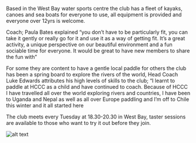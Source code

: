 Based in the West Bay water sports centre the club has a fleet of kayaks, canoes and sea boats for everyone to use, all equipment is provided and everyone over 12yrs is welcome.

Coach; Paula Bates explained “you don’t have to be particularly fit, you can take it gently or really go for it and use it as a way of getting fit. It’s a great activity, a unique perspective on our beautiful environment and a fun sociable time for everyone. It would be great to have new members to share the fun with”

For some they are content to have a gentle local paddle for others the club has been a spring board to explore the rivers of the world, Head Coach Luke Edwards attributes his high levels of skills to the club; “I learnt to paddle at HCCC as a child and have continued to coach. Because of HCCC I have travelled all over the world exploring rivers and countries, I have been to Uganda and Nepal as well as all over Europe paddling and I’m off to Chile this winter and it all started here


The club meets every Tuesday at 18.30-20.30 in West Bay, taster sessions are available to those who want to try it out before they join.

![alt text](Sea+Kayak+Sunset.jpg "Logo Title Text 1")
